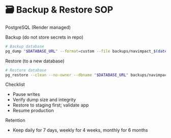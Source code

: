# 🗃️ Backup & Restore SOP

PostgreSQL (Render managed)

Backup (do not store secrets in repo)
```bash
# Backup database
pg_dump "$DATABASE_URL" --format=custom --file backups/navimpact_$(date +%F).dump
```

Restore (to a new database)
```bash
# Restore database
pg_restore --clean --no-owner --dbname "$DATABASE_URL" backups/navimpact_YYYY-MM-DD.dump
```

Checklist
- Pause writes
- Verify dump size and integrity
- Restore to staging first; validate app
- Resume production

Retention
- Keep daily for 7 days, weekly for 4 weeks, monthly for 6 months 